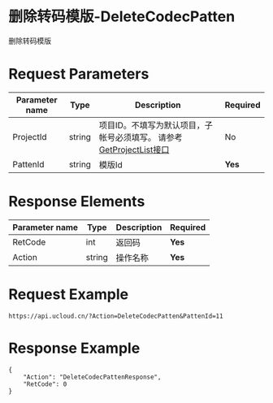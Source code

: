 # 删除转码模版-DeleteCodecPatten

删除转码模版

# Request Parameters
|Parameter name|Type|Description|Required|
|---|---|---|---|
|ProjectId|string|项目ID。不填写为默认项目，子帐号必须填写。 请参考[GetProjectList接口](api/summary/get_project_list)|No|
|PattenId|string|模版Id|**Yes**|

# Response Elements
|Parameter name|Type|Description|Required|
|---|---|---|---|
|RetCode|int|返回码|**Yes**|
|Action|string|操作名称|**Yes**|

# Request Example
```
https://api.ucloud.cn/?Action=DeleteCodecPatten&PattenId=11
```

# Response Example
```
{
    "Action": "DeleteCodecPattenResponse", 
    "RetCode": 0
}
```

